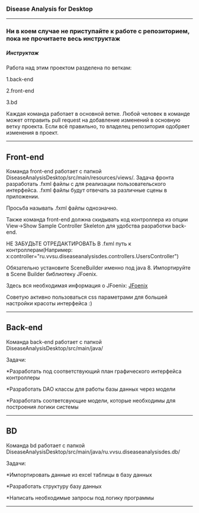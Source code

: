 ### Disease Analysis for Desktop

---
### Ни в коем случае не приступайте к работе с репозиторием, пока не прочитаете весь инструктаж

##### Инструктаж

Работа над этим проектом разделена по веткам:

1.back-end

2.front-end

3.bd


Каждая команда работает в основной ветке. Любой человек в команде может отправить pull request на 
добавление изменений в основную ветку проекта. Если всё правильно, то владелец репозитория
одобряет изменения в проект.

---

## Front-end
Команда front-end работает с папкой DiseaseAnalysisDesktop/src/main/resources/views/.
Задача фронта разработать .fxml файлы с для реализации пользовательского интерфейса.
.fxml файлы будут отвечать за различные сцены в приложении.


Просьба называть .fxml файлы однозначно.


Также команда front-end должна скидывать код контроллера из опции View->Show Sample Controller
Skeleton для удобства разработки back-end.


НЕ ЗАБУДЬТЕ ОТРЕДАКТИРОВАТЬ В .fxml путь к контроллерам(Например: x:controller="ru.vvsu.diseaseanalysisdes.controllers.UsersController")


Обязательно установите SceneBuilder именно под java 8.
Импортируйте в Scene Builder библиотеку JFoenix.

Здесь вся необходимая информация о JFoenix:
[JFoenix](https://github.com/sshahine/JFoenix)


Советую активно пользоваться css параметрами для большей настройки красоты интерфейса :)

---

## Back-end
Команда back-end работает с папкой DiseaseAnalysisDesktop/src/main/java/


Задачи:

*Разработать под соответствующий план графического интерфейса контроллеры

*Разработать DAO классы для работы базы данных через модели

*Разработать соответсвующие модели, которые необходимы для построения логики
системы




---

## BD
Команда bd работает с папкой DiseaseAnalysisDesktop/src/main/java/ru.vvsu.diseaseanalysisdes.db/

Задачи:

*Импортировать данные из excel таблицы в базу данных

*Разработать структуру базу данных

*Написать необходимые запросы под логику программы


---


